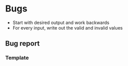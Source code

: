 # Bugs

- Start with desired output and work backwards
- For every input, write out the valid and invalid values

## Bug report

### Template 


